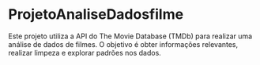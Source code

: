 # ProjetoAnaliseDadosfilme
Este projeto utiliza a API do The Movie Database (TMDb) para realizar uma análise de dados de filmes. O objetivo é obter informações relevantes, realizar limpeza e explorar padrões nos dados.
